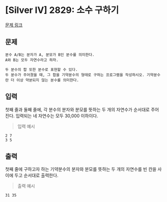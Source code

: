 # [Silver IV] 2829: 소수 구하기
[문제 링크](https://www.acmicpc.net/problem/1735)

## 문제
```
분수 A/B는 분자가 A, 분모가 B인 분수를 의미한다. 
A와 B는 모두 자연수라고 하자.

두 분수의 합 또한 분수로 표현할 수 있다. 
두 분수가 주어졌을 때, 그 합을 기약분수의 형태로 구하는 프로그램을 작성하시오. 기약분수란 더 이상 약분되지 않는 분수를 의미한다.
```

## 입력
첫째 줄과 둘째 줄에, 각 분수의 분자와 분모를 뜻하는 두 개의 자연수가 순서대로 주어진다. 
입력되는 네 자연수는 모두 30,000 이하이다.
> 입력 예시
```
2 7
3 5
```

## 출력
첫째 줄에 구하고자 하는 기약분수의 분자와 분모를 뜻하는 두 개의 자연수를 빈 칸을 사이에 두고 순서대로 출력한다.
> 출력 예시
```
31 35
```
